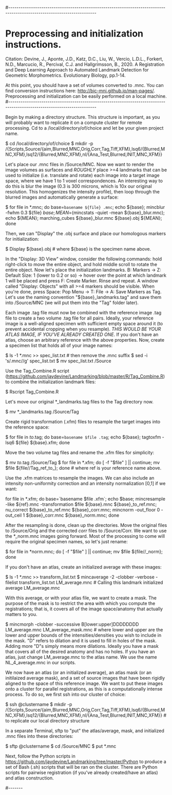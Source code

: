 #------------------------------------------------------------------------------------------------------------------------
# Preprocessing and initialization instructions.

Citation: Devine, J., Aponte, J.D., Katz, D.C., Liu, W., Vercio, L.D.L., Forkert, N.D., Marcucio, R., Percival, C.J. and Hallgrímsson, B., 2020. A Registration and Deep Learning Approach to Automated Landmark Detection for Geometric Morphometrics. Evolutionary Biology, pp.1-14.

At this point, you should have a set of volumes converted to .mnc. You can find conversion instructions here: http://bic-mni.github.io/man-pages/.
Preprocessing and initialization can be easily performed on a local machine.
#------------------------------------------------------------------------------------------------------------------------

Begin by making a directory structure. This structure is important, as you will probably want to replicate it on a 
compute cluster for remote processing. Cd to a /local/directory/of/choice and let <PROJECT> be your given project name. 

$ cd /local/directory/of/choice
$ mkdir -p <PROJECT>/{Scripts,Source/{aim,Blurred,MNC,Orig,Corr,Tag,Tiff,XFM},lsq6/{Blurred,MNC,XFM},lsq12/{Blurred,MNC,XFM},nl/{Ana_Test,Blurred,INIT,MNC,XFM}}

Let's place our .mnc files in <PROJECT>/Source/MNC. Now we want to render the image volumes as surfaces and *ROUGHLY* place >=4 landmarks that can be used to initialize (i.e. translate and rotate) each image into a target image space, where we have 1 to 1 voxel correspondences. An interesting way to do this is blur the image (0.3 is 300 microns, which is 10x our original resolution. This homogenizes the intensity profile), then loop through the blurred images and automatically generate a surface:

$ for file in *.mnc; do base=`basename ${file} .mnc`; echo ${base}; mincblur -fwhm 0.3 ${file} ${base}; MEAN=$(mincstats -quiet -mean ${base}_blur.mnc); echo ${MEAN}; marching_cubes ${base}_blur.mnc ${base}.obj ${MEAN}; done

Then, we can "Display" the .obj surface and place our homologous markers for initialization:

$ Display ${base}.obj # where ${base} is the specimen name above.

In the "Display: 3D View" window, consider the following commands: hold right-click to move the entire object, and hold middle scroll to rotate the entire object. Now let's place the initialization landmarks. B: Markers -> Z: Default Size: 1 (lower to 0.2 or so) -> hover over the point at which landmark 1 will be placed and press F: Create Marker. Rinse and repeat. A window called "Display: Objects" with all >=4 markers should be visible. When you're done, press Space: Pop Menu -> T: File -> A: Save Markers as Tag. Let's use the naming convention "${base}_landmarks.tag" and save them into <PROJECT>/Source/MNC (we will put them into the "Tag" folder later).

Each image .tag file must now be combined with the reference image .tag file to create a two volume .tag file for all pairs. Ideally, your reference image is a well-aligned specimen with sufficient empty space around it (to prevent accidental cropping when you resample). *THIS WOULD BE YOUR ATLAS IMAGE, IF YOU'VE ALREADY CREATED ONE*. If you don't have an atlas, choose an arbitrary reference with the above properties. Now, create a specimen list that holds all of your image names:

$ ls -1 *.mnc >> spec_list.txt # then remove the .mnc suffix
$ sed -i 's/.mnc//g' spec_list.txt
$ mv spec_list.txt <PROJECT>/Source

Use the Tag_Combine.R script (https://github.com/jaydevine/Landmarking/blob/master/R/Tag_Combine.R) to combine the initialization landmark files:

$ Rscript Tag_Combine.R

Let's move our original *_landmarks.tag files to the Tag directory now. 

$ mv *_landmarks.tag <PROJECT>/Source/Tag

Create rigid transformation (.xfm) files to resample the target images into the reference space: 

$ for file in *to*.tag; do base=`basename $file .tag`; echo ${base}; tagtoxfm -lsq6 ${file} ${base}.xfm; done

Move the two volume tag files and rename the .xfm files for simplicity:

$ mv *to*.tag <PROJECT>/Source/Tag
$ for file in *.xfm; do [ -f "$file" ] || continue; mv $file ${file//Tag_ref_to_}; done # where ref is your reference name above. 

Use the .xfm matrices to resample the images. We can also include an intensity non-uniformity correction and an intensity normalization [0,1] if we want:

for file in *.xfm; do base=\`basename $file .xfm\`; echo $base; mincresample -like ${ref}.mnc -transformation $file ${base}.mnc ${base}_to_ref.mnc; nu_correct ${base}_to_ref.mnc ${base}_corr.mnc; mincnorm -out_floor 0 -out_ceil 1 ${base}_corr.mnc ${base}_norm.mnc; done

After the resampling is done, clean up the directories. Move the original files to <PROJECT>/Source/Orig and the corrected *corr* files to <PROJECT>/Source/Corr. We want to use the *_norm.mnc images going forward. Most of the processing to come will require the original specimen names, so let's just rename:

$ for file in *norm.mnc; do [ -f "$file" ] || continue; mv $file ${file//_norm}; done

If you don't have an atlas, create an initialized average with these images:

$ ls -1 *.mnc >> transform_list.txt
$ mincaverage -2 -clobber -verbose -filelist transform_list.txt LM_average.mnc # Calling this landmark initialized average LM_average.mnc 

With this average, or with your atlas file, we want to create a mask. The purpose of the mask is to restrict the area with which you compute the registrations; that is, it covers all of the image space/anatomy that actually matters to you. 

$ mincmorph -clobber -successive B[lower:upper]DDDDDDDD LM_average.mnc LM_average_mask.mnc # where lower and upper are the lower and upper bounds of the intensities/densities you wish to include in the mask. "D" refers to dilation and it is used to fill in holes of the mask. Adding more "D"s simply means more dilations. Ideally you have a mask that covers all of the desired anatomy and has no holes. If you have an atlas, just change LM_average.mnc to the atlas name. We use the name NL_4_average.mnc in our scripts. 

We now have an atlas (or an initialized average), an atlas mask (or an initilaized average mask), and a set of source images that have been rigidly aligned to the space of this reference image. We want to put these images onto a cluster for parallel registrations, as this is a computationally intense process. To do so, we first ssh into our cluster of choice:

$ ssh <USER>@clustername
$ mkdir -p <PROJECT>/{Scripts,Source/{aim,Blurred,MNC,Orig,Corr,Tag,Tiff,XFM},lsq6/{Blurred,MNC,XFM},lsq12/{Blurred,MNC,XFM},nl/{Ana_Test,Blurred,INIT,MNC,XFM}} # to replicate our local directory structure

In a separate Terminal, sftp to "put" the atlas/average, mask, and initialized .mnc files into these directories:

$ sftp <USER>@clustername
$ cd <PROJECT>/Source/MNC
$ put *.mnc

Next, follow the Python scripts in https://github.com/jaydevine/Landmarking/tree/master/Python to produce a set of Bash (.sh) scripts that will be ran on the cluster. There are Python scripts for pairwise registration (if you've already created/have an atlas) and atlas construction. 

#-------
